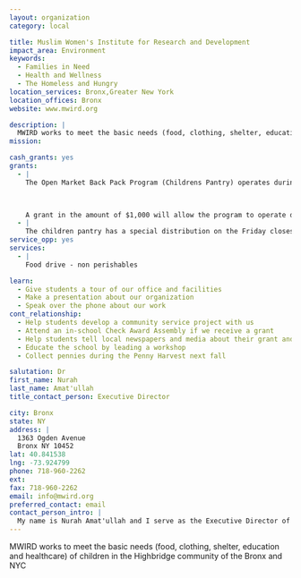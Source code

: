 ```yaml
---
layout: organization
category: local

title: Muslim Women's Institute for Research and Development
impact_area: Environment
keywords: 
  - Families in Need
  - Health and Wellness
  - The Homeless and Hungry
location_services: Bronx,Greater New York
location_offices: Bronx
website: www.mwird.org

description: |
  MWIRD works to meet the basic needs (food, clothing, shelter, education and healthcare) of children in the Highbridge community of the Bronx and NYC
mission: 

cash_grants: yes
grants: 
  - |
    The Open Market Back Pack Program (Childrens Pantry) operates during the school year and had 215 registered participants, ages 5 through 16.

    

    A grant in the amount of $1,000 will allow the program to operate during the summer months of July and August.
  - |
    The children pantry has a special distribution on the Friday closest to Three Kings Day during what gifts and toys are distributed. A grant in the amount of $1000 will assist in the purchase of the gifts and toys.
service_opp: yes
services: 
  - |
    Food drive - non perishables

learn: 
  - Give students a tour of our office and facilities
  - Make a presentation about our organization
  - Speak over the phone about our work
cont_relationship: 
  - Help students develop a community service project with us
  - Attend an in-school Check Award Assembly if we receive a grant
  - Help students tell local newspapers and media about their grant and/or project with us
  - Educate the school by leading a workshop
  - Collect pennies during the Penny Harvest next fall

salutation: Dr
first_name: Nurah
last_name: Amat'ullah
title_contact_person: Executive Director

city: Bronx
state: NY
address: |
  1363 Ogden Avenue  
  Bronx NY 10452
lat: 40.841538
lng: -73.924799
phone: 718-960-2262
ext: 
fax: 718-960-2262
email: info@mwird.org
preferred_contact: email
contact_person_intro: |
  My name is Nurah Amat'ullah and I serve as the Executive Director of MWIRD. I also started the organization. We do many things at MWIRD. Please visit our website: www.mwird.org to learn more about what we do.
---
```

MWIRD works to meet the basic needs (food, clothing, shelter, education and healthcare) of children in the Highbridge community of the Bronx and NYC